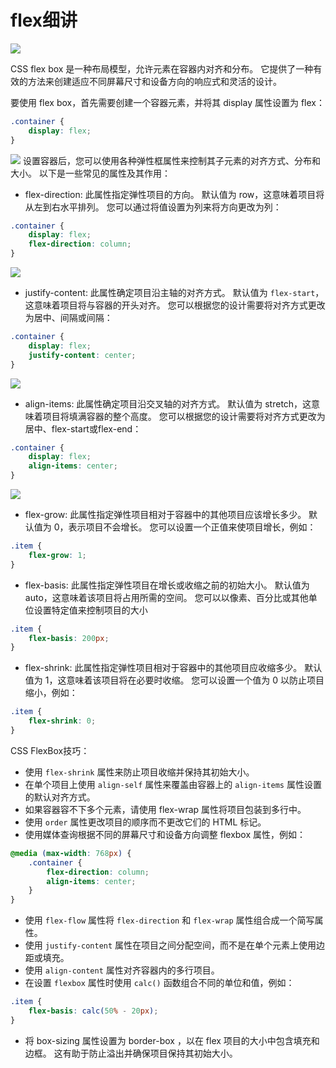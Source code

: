 # flex细讲

![](./assets/flex-demo-1.png)

CSS flex box 是一种布局模型，允许元素在容器内对齐和分布。 它提供了一种有效的方法来创建适应不同屏幕尺寸和设备方向的响应式和灵活的设计。

要使用 flex box，首先需要创建一个容器元素，并将其 display 属性设置为 flex：

```css
.container {
    display: flex;
}
```

![](./assets/flex-demo-2.png)
设置容器后，您可以使用各种弹性框属性来控制其子元素的对齐方式、分布和大小。 以下是一些常见的属性及其作用：

* flex-direction: 此属性指定弹性项目的方向。 默认值为 row，这意味着项目将从左到右水平排列。 您可以通过将值设置为列来将方向更改为列：

```css
.container {
    display: flex;
    flex-direction: column;
}
```
![](./assets/flex-demo-3.png)
* justify-content: 此属性确定项目沿主轴的对齐方式。 默认值为 `flex-start`，这意味着项目将与容器的开头对齐。 您可以根据您的设计需要将对齐方式更改为居中、间隔或间隔：

```css
.container {
    display: flex;
    justify-content: center;
}
```
![](./assets/flex-demo-4.png)
* align-items: 此属性确定项目沿交叉轴的对齐方式。 默认值为 stretch，这意味着项目将填满容器的整个高度。 您可以根据您的设计需要将对齐方式更改为居中、flex-start或flex-end：
```css
.container {
    display: flex;
    align-items: center;
}
```

![](./assets/flex-demo-5.png)

* flex-grow: 此属性指定弹性项目相对于容器中的其他项目应该增长多少。 默认值为 0，表示项目不会增长。 您可以设置一个正值来使项目增长，例如：
```css
.item {
    flex-grow: 1;
}
```
* flex-basis: 此属性指定弹性项目在增长或收缩之前的初始大小。 默认值为 auto，这意味着该项目将占用所需的空间。 您可以以像素、百分比或其他单位设置特定值来控制项目的大小
```css
.item {
    flex-basis: 200px;
}
```
* flex-shrink: 此属性指定弹性项目相对于容器中的其他项目应收缩多少。 默认值为 1，这意味着该项目将在必要时收缩。 您可以设置一个值为 0 以防止项目缩小，例如：
```css
.item {
    flex-shrink: 0;
}
```

CSS FlexBox技巧：

* 使用 `flex-shrink` 属性来防止项目收缩并保持其初始大小。
* 在单个项目上使用 `align-self` 属性来覆盖由容器上的 `align-items` 属性设置的默认对齐方式。
* 如果容器容不下多个元素，请使用 flex-wrap 属性将项目包装到多行中。
* 使用 `order` 属性更改项目的顺序而不更改它们的 HTML 标记。
* 使用媒体查询根据不同的屏幕尺寸和设备方向调整 flexbox 属性，例如：
```css
@media (max-width: 768px) {
    .container {
        flex-direction: column;
        align-items: center;
    }
}
```
* 使用 `flex-flow` 属性将 `flex-direction` 和 `flex-wrap` 属性组合成一个简写属性。
* 使用 `justify-content` 属性在项目之间分配空间，而不是在单个元素上使用边距或填充。
* 使用 `align-content` 属性对齐容器内的多行项目。
* 在设置 `flexbox` 属性时使用 `calc()` 函数组合不同的单位和值，例如：
```css
.item {
    flex-basis: calc(50% - 20px);
}
```
* 将 box-sizing 属性设置为 border-box ，以在 flex 项目的大小中包含填充和边框。 这有助于防止溢出并确保项目保持其初始大小。